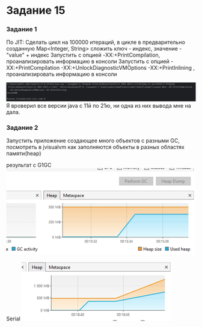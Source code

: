 # Задание 15

### Задание 1
По JIT:
Сделать цикл на 100000 итераций, в цикле в предварительно созданную Map<Integer, String> сложить ключ - индекс, значение - "value" + индекс 
Запустить с опцией -XX:+PrintCompilation, проанализировать информацию в консоли
Запустить с опцией -XX:+PrintCompilation -XX:+UnlockDiagnosticVMOptions -XX:+PrintInlining , проанализировать информацию в консоли


![img.png](img.png)
Я вроверил все версии java с 11й по 21ю, ни одна из них вывода мне на дала.


### Задание 2

Запустить приложение создающее много объектов с разными GC, посмотреть в jvisualvm как заполняются объекты в разных областях памяти(heap)


результат с G1GC
![img_1.png](img_1.png)

Serial
![img_2.png](img_2.png)
